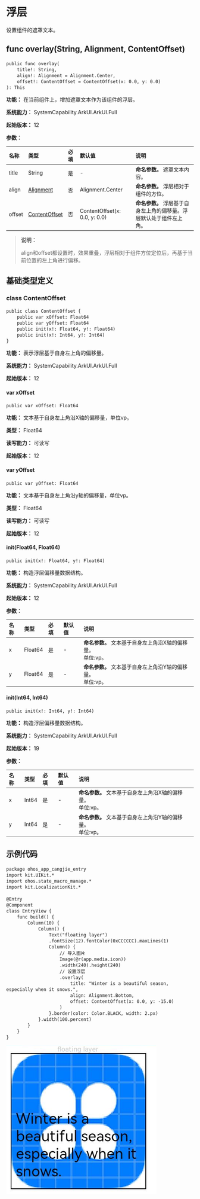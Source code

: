 # 浮层

设置组件的遮罩文本。

## func overlay(String, Alignment, ContentOffset)

```cangjie
public func overlay(
    title!: String,
    align!: Alignment = Alignment.Center,
    offset!: ContentOffset = ContentOffset(x: 0.0, y: 0.0)
): This
```

**功能：** 在当前组件上，增加遮罩文本作为该组件的浮层。

**系统能力：** SystemCapability.ArkUI.ArkUI.Full

**起始版本：** 12

**参数：**

|名称|类型|必填|默认值|说明|
|:---|:---|:---|:---|:---|
| title   | String | 是   | - | **命名参数。**  遮罩文本内容。 |
| align   | [Alignment](./cj-common-types.md#enum-alignment) | 否   | Alignment.Center | **命名参数。**  浮层相对于组件的方位。 |
| offset   | [ContentOffset](#class-contentoffset) | 否   | ContentOffset(x: 0.0, y: 0.0) | **命名参数。**  浮层基于自身左上角的偏移量。浮层默认处于组件左上角。|

> **说明：**
>
> align和offset都设置时，效果重叠，浮层相对于组件方位定位后，再基于当前位置的左上角进行偏移。

## 基础类型定义

### class ContentOffset

```cangjie
public class ContentOffset {
    public var xOffset: Float64
    public var yOffset: Float64
    public init(x!: Float64, y!: Float64)
    public init(x!: Int64, y!: Int64)
}
```

**功能：** 表示浮层基于自身左上角的偏移量。

**系统能力：** SystemCapability.ArkUI.ArkUI.Full

**起始版本：** 12

#### var xOffset

```cangjie
public var xOffset: Float64
```

**功能：** 文本基于自身左上角沿X轴的偏移量，单位vp。

**类型：** Float64

**读写能力：** 可读写

**起始版本：** 12

#### var yOffset

```cangjie
public var yOffset: Float64
```

**功能：** 文本基于自身左上角沿y轴的偏移量，单位vp。

**类型：** Float64

**读写能力：** 可读写

**起始版本：** 12

#### init(Float64, Float64)

```cangjie
public init(x!: Float64, y!: Float64)
```

**功能：** 构造浮层偏移量数据结构。

**系统能力：** SystemCapability.ArkUI.ArkUI.Full

**起始版本：** 12

**参数：**

|名称|类型|必填|默认值|说明|
|:---|:---|:---|:---|:---|
| x | Float64 | 是 | - | **命名参数。**  文本基于自身左上角沿X轴的偏移量。</br>单位:vp。 |
| y | Float64 | 是 | - | **命名参数。**  文本基于自身左上角沿Y轴的偏移量。</br>单位:vp。 |

#### init(Int64, Int64)

```cangjie
public init(x!: Int64, y!: Int64)
```

**功能：** 构造浮层偏移量数据结构。

**系统能力：** SystemCapability.ArkUI.ArkUI.Full

**起始版本：** 19

**参数：**

|名称|类型|必填|默认值|说明|
|:---|:---|:---|:---|:---|
| x | Int64 | 是 | - | **命名参数。**  文本基于自身左上角沿X轴的偏移量。</br>单位:vp。 |
| y | Int64 | 是 | - | **命名参数。**  文本基于自身左上角沿Y轴的偏移量。</br>单位:vp。 |

## 示例代码

<!-- run -->

```cangjie
package ohos_app_cangjie_entry
import kit.UIKit.*
import ohos.state_macro_manage.*
import kit.LocalizationKit.*

@Entry
@Component
class EntryView {
    func build() {
        Column(10) {
            Column() {
                Text("floating layer")
                .fontSize(12).fontColor(0xCCCCCC).maxLines(1)
                Column() {
                    // 导入图片
                    Image(@r(app.media.icon))
                    .width(240).height(240)
                    // 设置浮层
                    .overlay(
                        title: "Winter is a beautiful season, especially when it snows.",
                        align: Alignment.Bottom,
                        offset: ContentOffset(x: 0.0, y: -15.0)
                    )
                }.border(color: Color.BLACK, width: 2.px)
            }.width(100.percent)
        }
    }
}
```

![uni_overlay](figures/uni_overlay.png)
